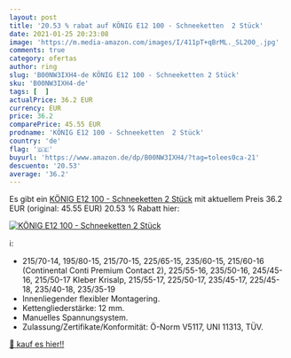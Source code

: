 ```yaml
---
layout: post
title: '20.53 % rabat auf KÖNIG E12 100 - Schneeketten  2 Stück'
date: 2021-01-25 20:23:08
image: 'https://m.media-amazon.com/images/I/411pT+qBrML._SL200_.jpg'
comments: true
category: ofertas
author: ring
slug: 'B00NW3IXH4-de KÖNIG E12 100 - Schneeketten 2 Stück'
sku: 'B00NW3IXH4-de'
tags: [  ]
actualPrice: 36.2 EUR
currency: EUR
price: 36.2
comparePrice: 45.55 EUR
prodname: 'KÖNIG E12 100 - Schneeketten  2 Stück'
country: 'de'
flag: '🇩🇪'
buyurl: 'https://www.amazon.de/dp/B00NW3IXH4/?tag=tolees0ca-21'
descuento: '20.53'
average: '36.2'
---
```


Es gibt ein [KÖNIG E12 100 - Schneeketten  2 Stück](https://www.amazon.de/dp/B00NW3IXH4/?tag=tolees0ca-21) mit aktuellem Preis 36.2 EUR (original: 45.55 EUR) 20.53 % Rabatt hier:

[![KÖNIG E12 100 - Schneeketten  2 Stück](https://m.media-amazon.com/images/I/411pT+qBrML._SL200_.jpg)](https://www.amazon.de/dp/B00NW3IXH4/?tag=tolees0ca-21)

ℹ️:

- 215/70-14, 195/80-15, 215/70-15, 225/65-15, 235/60-15, 215/60-16 (Continental Conti Premium Contact 2), 225/55-16, 235/50-16,  245/45-16, 215/50-17 Kleber Krisalp, 215/55-17, 225/50-17,  235/45-17, 225/45-18, 235/40-18, 235/35-19
- Innenliegender flexibler Montagering.
- Kettengliederstärke: 12 mm.
- Manuelles Spannungsystem.
- Zulassung/Zertifikate/Konformität: Ö-Norm V5117, UNI 11313, TÜV.

[🛒 kauf es hier!!](https://www.amazon.de/dp/B00NW3IXH4/?tag=tolees0ca-21)
